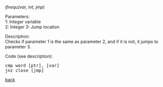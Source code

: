 <!DOCTYPE HTML PUBLIC "-//W3C//DTD HTML 4.01//EN" "http://www.w3.org/TR/html4/strict.dtd">
<html>
<head>
<title>Gamlang documentation - ifnequ()</title>
</head>

<body>
<p><i>ifnequ(var, int, jmp)</i></p>

<p>
Parameters:<br>
1: Integer variable<br>
2: Integer
3: Jump location
</p>

<p>
Description:<br>
Checks if parameter 1 is the same as parameter 2, and if it is not, it jumps to parameter 3.
</p>

<p>
Code (see description):<br>
<pre>
cmp word [ptr], [var]
jnz close [jmp]
</pre>
</p>

<p>
<a href="index.md">back</a><br>
</p>
</body>
</html>
